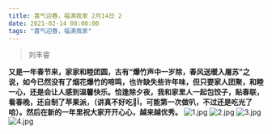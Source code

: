 ```yaml
---
title: 喜气迎春，福满我家 2月14日 2
date: 2021-02-14 00:00:00
tags: "喜气迎春，福满我家"
---
```

> 刘丰睿

**又是一年春节来，家家和睦团圆，古有“爆竹声中一岁除，春风送暖入屠苏”之说，如今已然没有了烟花爆竹的啼鸣，也许缺失些许年味，但只要家人团聚，和睦一心，还是会让人感到温馨快乐。恰逢除夕夜，我和家里人一起包饺子，贴春联，看春晚，还自制了苹果派，（讲真不好吃Ī，可能第一次做叭，不过还是吃光了哈）。然后在新的一年里祝大家开开心心，越来越优秀。**
![1.jpg](https://i.loli.net/2021/02/14/iGdfSryQKCBslF1.jpg)
![2.jpg](https://i.loli.net/2021/02/14/coLuA7aEvMiXUIq.jpg)
![3.jpg](https://i.loli.net/2021/02/14/bpAeU5RzDxCLcXm.jpg)
![4.jpg](https://i.loli.net/2021/02/14/RMmFHTG8ylNdI7v.jpg)
